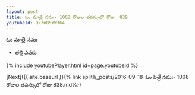 ```yaml
---
layout: post
title: ఓం మాత్రే నమః- 1008 రోజుల తపస్సులో రోజు  839
youtubeId: Qk7n85YW364
---
```

 
 
 ఓం మాత్రే నమః  
 
 -  తల్లి ఎవరు 
 
  
 
  
 
 
 
 
 
 


{% include youtubePlayer.html id=page.youtubeId %}
 
[Next]({{ site.baseurl }}{% link  split1/_posts/2016-09-18-ఓం పిత్రే నమః- 1008 రోజుల తపస్సులో రోజు  838.md%})
 
